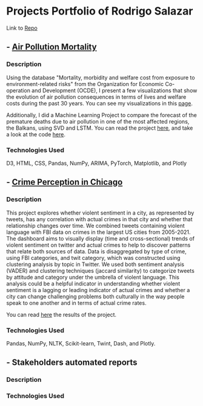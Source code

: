 # Projects Portfolio of Rodrigo Salazar
Link to [Repo](https://github.com/RodSlzr/portfolio)

## - [Air Pollution Mortality](https://github.com/RodSlzr/portfolio/tree/main/Air%20pollution%20mortality)

### Description

Using the database "Mortality, morbidity and welfare cost from exposure to environment-related risks" from the Organization for Economic Co-operation and Development (OCDE), I present a few visualizations that show the evolution of air pollution consequences in terms of lives and welfare costs during the past 30 years.
You can see my visualizations in this [page](https://rodslzr.github.io/portfolio/Air%20pollution%20mortality/Data_Viz/).

Additionally, I did a Machine Learning Project to compare the forecast of the premature deaths due to air pollution in one of the most affected regions, the Balkans, using SVD and LSTM. You can read the project [here](https://rodslzr.github.io/portfolio/Air%20pollution%20mortality/Pollution_in_the_Balkans.pdf ), and take a look at the code [here](https://github.com/RodSlzr/portfolio/blob/main/Air%20pollution%20mortality/Final%20Project%20MFML.ipynb).

### Technologies Used

D3, HTML, CSS, Pandas, NumPy, ARIMA, PyTorch, Matplotlib, and Plotly


## - [Crime Perception in Chicago](https://github.com/RodSlzr/portfolio/tree/main/Crime%20perception%20in%20major%20US%20Cities)

### Description

This project explores whether violent sentiment in a city, as represented by tweets, has any correlation with actual crimes in that city and whether that relationship changes over time. We combined tweets containing violent language with FBI data on crimes in the largest US cities from 2005-2021. The dashboard aims to visually display (time and cross-sectional) trends of violent sentiment on twitter and actual crimes to help to discover patterns that relate both sources of data.
Data is disaggregated by type of crime, using FBI categories, and twit category, which was constructed using clustering analysis by topic in Twitter. We used both sentiment analysis (VADER) and clustering techniques (jaccard similarity) to categorize tweets by attitude and category under the umbrella of violent language. This analysis could be a helpful indicator in understanding whether violent sentiment is a lagging or leading indicator of actual crimes and whether a city can change challenging problems both culturally in the way people speak to one another and in terms of actual crime rates.

You can read [here](https://github.com/RodSlzr/portfolio/blob/main/Crime%20perception%20in%20major%20US%20Cities/Capptivators%20Paper%20(1).pdf) the results of the project.

### Technologies Used

Pandas, NumPy, NLTK, Scikit-learn, Twint, Dash, and Plotly.

## - Stakeholders automated reports

### Description

### Technologies Used

